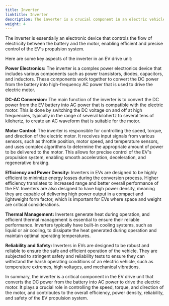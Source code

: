 ```yaml
---
title: Inverter
linktitle: Inverter
description: The inverter is a crucial component in an electric vehicle (EV) drive unit. It is responsible for converting the direct current (DC) electricity stored in the vehicle's battery into alternating current (AC) electricity, which is then used to power the electric motor that drives the wheels of the EV. 
weight: 4
---
```

<!-- markdownlint-disable MD033 -->
The inverter is essentially an electronic device that controls the flow of electricity between the battery and the motor, enabling efficient and precise control of the EV's propulsion system.

Here are some key aspects of the inverter in an EV drive unit:

**Power Electronics:** The inverter is a complex power electronics device that includes various components such as power transistors, diodes, capacitors, and inductors. These components work together to convert the DC power from the battery into high-frequency AC power that is used to drive the electric motor.

**DC-AC Conversion:** The main function of the inverter is to convert the DC power from the EV battery into AC power that is compatible with the electric motor. This is done by switching the DC voltage on and off at high frequencies, typically in the range of several kilohertz to several tens of kilohertz, to create an AC waveform that is suitable for the motor.

**Motor Control:** The inverter is responsible for controlling the speed, torque, and direction of the electric motor. It receives input signals from various sensors, such as throttle position, motor speed, and temperature sensors, and uses complex algorithms to determine the appropriate amount of power to be delivered to the motor. This allows for precise control of the EV's propulsion system, enabling smooth acceleration, deceleration, and regenerative braking.

**Efficiency and Power Density:** Inverters in EVs are designed to be highly efficient to minimize energy losses during the conversion process. Higher efficiency translates to increased range and better overall performance of the EV. Inverters are also designed to have high power density, meaning they are capable of delivering high power output in a compact and lightweight form factor, which is important for EVs where space and weight are critical considerations.

**Thermal Management:** Inverters generate heat during operation, and efficient thermal management is essential to ensure their reliable performance. Inverters typically have built-in cooling systems, such as liquid or air cooling, to dissipate the heat generated during operation and maintain optimal operating temperatures.

**Reliability and Safety:** Inverters in EVs are designed to be robust and reliable to ensure the safe and efficient operation of the vehicle. They are subjected to stringent safety and reliability tests to ensure they can withstand the harsh operating conditions of an electric vehicle, such as temperature extremes, high voltages, and mechanical vibrations.

In summary, the inverter is a critical component in the EV drive unit that converts the DC power from the battery into AC power to drive the electric motor. It plays a crucial role in controlling the speed, torque, and direction of the motor, and contributes to the overall efficiency, power density, reliability, and safety of the EV propulsion system.